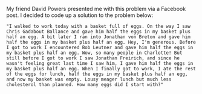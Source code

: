My friend David Powers presented me with this problem via a Facebook post.  I decided to code up a solution to the problem below:

    "I walked to work today with a basket full of eggs. On the way I saw Chris Gadabout Ballance and gave him half the eggs in my basket plus half an egg. A bit later I ran into Jonathan von Breton and gave him half the eggs in my basket plus half an egg. Hey, I'm generous. Before I got to work I encountered Bob Leutner and gave him half the eggs in my basket plus half an egg. Wow, so many people in Charlotte! But still before I got to work I saw Jonathan Freirich, and since he wasn't feeling great last time I saw him, I gave him half the eggs in my basket plus half an egg. When I finally got to work, I ate the rest of the eggs for lunch, half the eggs in my basket plus half an egg, and now my basket was empty. Lousy meager lunch but much less cholesterol than planned. How many eggs did I start with?"

